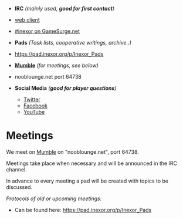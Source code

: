 * **IRC** _(mainly used, **good for first contact**)_
 * [web client](https://webchat.gamesurge.net/?channels=inexor)
 * [#inexor on GameSurge.net](irc://gamesurge.net/#inexor)

* **Pads** _(Task lists, cooperative writings, archive..)_
 * https://pad.inexor.org/p/Inexor_Pads

* [**Mumble**](https://www.mumble.info/) _(for meetings, see below)_
 * nooblounge.net port 64738

* **Social Media** _(**good for player questions**)_
  * [Twitter](https://twitter.com/inexorgame)
  * [Facebook](https://www.facebook.com/inexorgame)
  * [YouTube](https://www.youtube.com/channel/UCKOcY8wxvWq8pGLcESSpfhw)

# Meetings

We meet on [Mumble](https://github.com/mumble-voip/mumble) on "nooblounge.net", port 64738.

Meetings take place when necessary and will be announced in the IRC channel.

In advance to every meeting a pad will be created with topics to be discussed.

_Protocols of old or upcoming meetings:_ 
* Can be found here: https://pad.inexor.org/p/Inexor_Pads
